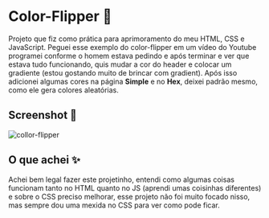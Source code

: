 # Color-Flipper 🍭
Projeto que fiz como prática para aprimoramento do meu HTML, CSS e JavaScript. Peguei esse exemplo do color-flipper em um vídeo do Youtube
programei conforme o homem estava pedindo e após terminar e ver que estava tudo funcionando, quis mudar a cor do header e colocar um gradiente
(estou gostando muito de brincar com gradient). Após isso adicionei algumas cores na página **Simple** e no **Hex**, deixei padrão mesmo, como ele gera colores aleatórias.

## Screenshot 📸
![collor-flipper](https://github.com/Tydre1/color-flipper/assets/132526838/3fd2811e-807d-46af-be68-01596133cd98)

## O que achei ✨
Achei bem legal fazer este projetinho, entendi como algumas coisas funcionam tanto no HTML quanto no JS (aprendi umas coisinhas diferentes)
e sobre o CSS preciso melhorar, esse projeto não foi muito focado nisso, mas sempre dou uma mexida no CSS para ver
como pode ficar.
